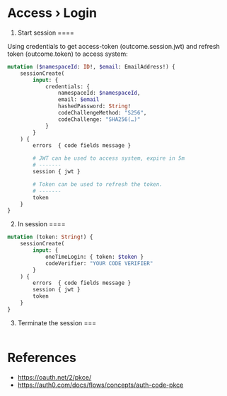 Access › Login
====

1. Start session
====

Using credentials to get access-token (outcome.session.jwt) and refresh token (outcome.token) to access system:

```graphql
mutation ($namespaceId: ID!, $email: EmailAddress!) {
    sessionCreate(
        input: {
            credentials: {
                namespaceId: $namespaceId,
                email: $email
                hashedPassword: String!
                codeChallengeMethod: "S256",
                codeChallenge: "SHA256(…)"
            }
        }
    ) {
        errors  { code fields message }

        # JWT can be used to access system, expire in 5m
        # -------
        session { jwt }

        # Token can be used to refresh the token.
        # -------
        token
    }
}
```

2. In session
====

```graphql
mutation (token: String!) {
    sessionCreate(
        input: {
            oneTimeLogin: { token: $token }
            codeVerifier: "YOUR CODE VERIFIER"
        }
    ) {
        errors  { code fields message }
        session { jwt }
        token
    }
}
```

3. Terminate the session
===

```graphql
```

References
====

- https://oauth.net/2/pkce/
- https://auth0.com/docs/flows/concepts/auth-code-pkce
